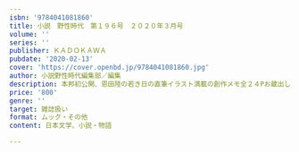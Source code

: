 ```yaml
---
isbn: '9784041081860'
title: 小説　野性時代　第１９６号　２０２０年３月号
volume: ''
series: ''
publisher: ＫＡＤＯＫＡＷＡ
pubdate: '2020-02-13'
cover: 'https://cover.openbd.jp/9784041081860.jpg'
author: 小説野性時代編集部／編集
description: 本邦初公開、恩田陸の若き日の直筆イラスト満載の創作メモ全２４Pお蔵出し
price: '800'
genre: ''
target: 雑誌扱い
format: ムック・その他
content: 日本文学、小説・物語

---
```

